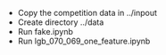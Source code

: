 - Copy the competition data in  ../inpout
- Create directory ../data
- Run fake.ipynb
- Run lgb_070_069_one_feature.ipynb

